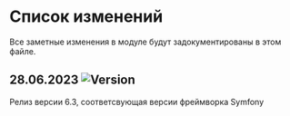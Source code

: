 # Список изменений

Все заметные изменения в модуле будут задокументированы в этом файле.

## 28.06.2023 ![Version](https://img.shields.io/badge/version-v6.3.0-blue)

Релиз версии 6.3, соответсвующая версии фреймворка Symfony


